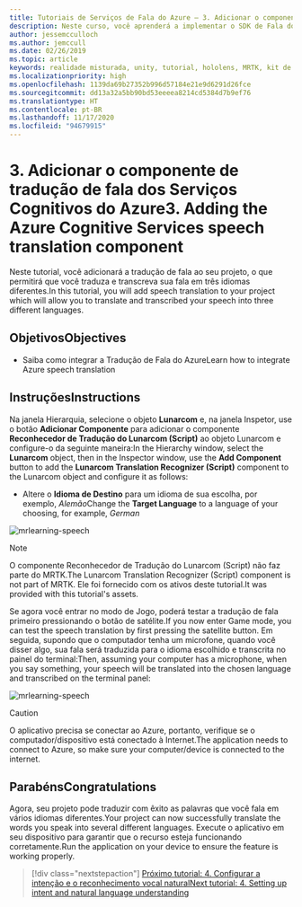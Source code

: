 ```yaml
---
title: Tutoriais de Serviços de Fala do Azure – 3. Adicionar o componente de tradução de fala dos Serviços Cognitivos do Azure
description: Neste curso, você aprenderá a implementar o SDK de Fala do Azure em um aplicativo de realidade misturada.
author: jessemcculloch
ms.author: jemccull
ms.date: 02/26/2019
ms.topic: article
keywords: realidade misturada, unity, tutorial, hololens, MRTK, kit de ferramentas de realidade misturada, UWP, âncoras espaciais do Azure, reconhecimento de fala, Windows 10, tradução de fala
ms.localizationpriority: high
ms.openlocfilehash: 1139da69b27352b996d57184e21e9d6291d26fce
ms.sourcegitcommit: dd13a32a5bb90bd53eeeea8214cd5384d7b9ef76
ms.translationtype: HT
ms.contentlocale: pt-BR
ms.lasthandoff: 11/17/2020
ms.locfileid: "94679915"
---
```

# <a name="3-adding-the-azure-cognitive-services-speech-translation-component"></a><span data-ttu-id="14838-105">3. Adicionar o componente de tradução de fala dos Serviços Cognitivos do Azure</span><span class="sxs-lookup"><span data-stu-id="14838-105">3. Adding the Azure Cognitive Services speech translation component</span></span>

<span data-ttu-id="14838-106">Neste tutorial, você adicionará a tradução de fala ao seu projeto, o que permitirá que você traduza e transcreva sua fala em três idiomas diferentes.</span><span class="sxs-lookup"><span data-stu-id="14838-106">In this tutorial, you will add speech translation to your project which will allow you to translate and transcribed your speech into three different languages.</span></span>

## <a name="objectives"></a><span data-ttu-id="14838-107">Objetivos</span><span class="sxs-lookup"><span data-stu-id="14838-107">Objectives</span></span>

* <span data-ttu-id="14838-108">Saiba como integrar a Tradução de Fala do Azure</span><span class="sxs-lookup"><span data-stu-id="14838-108">Learn how to integrate Azure speech translation</span></span>

## <a name="instructions"></a><span data-ttu-id="14838-109">Instruções</span><span class="sxs-lookup"><span data-stu-id="14838-109">Instructions</span></span>

<span data-ttu-id="14838-110">Na janela Hierarquia, selecione o objeto **Lunarcom** e, na janela Inspetor, use o botão **Adicionar Componente** para adicionar o componente **Reconhecedor de Tradução do Lunarcom (Script)** ao objeto Lunarcom e configure-o da seguinte maneira:</span><span class="sxs-lookup"><span data-stu-id="14838-110">In the Hierarchy window, select the **Lunarcom** object, then in the Inspector window, use the **Add Component** button to add the **Lunarcom Translation Recognizer (Script)** component to the Lunarcom object and configure it as follows:</span></span>

* <span data-ttu-id="14838-111">Altere o **Idioma de Destino** para um idioma de sua escolha, por exemplo, _Alemão_</span><span class="sxs-lookup"><span data-stu-id="14838-111">Change the **Target Language** to a language of your choosing, for example, _German_</span></span>

![mrlearning-speech](images/mrlearning-speech/tutorial3-section1-step1-1.png)

> [!NOTE]
> <span data-ttu-id="14838-113">O componente Reconhecedor de Tradução do Lunarcom (Script) não faz parte do MRTK.</span><span class="sxs-lookup"><span data-stu-id="14838-113">The Lunarcom Translation Recognizer (Script) component is not part of MRTK.</span></span> <span data-ttu-id="14838-114">Ele foi fornecido com os ativos deste tutorial.</span><span class="sxs-lookup"><span data-stu-id="14838-114">It was provided with this tutorial's assets.</span></span>

<span data-ttu-id="14838-115">Se agora você entrar no modo de Jogo, poderá testar a tradução de fala primeiro pressionando o botão de satélite.</span><span class="sxs-lookup"><span data-stu-id="14838-115">If you now enter Game mode, you can test the speech translation by first pressing the satellite button.</span></span> <span data-ttu-id="14838-116">Em seguida, supondo que o computador tenha um microfone, quando você disser algo, sua fala será traduzida para o idioma escolhido e transcrita no painel do terminal:</span><span class="sxs-lookup"><span data-stu-id="14838-116">Then, assuming your computer has a microphone, when you say something, your speech will be translated into the chosen language and transcribed on the terminal panel:</span></span>

![mrlearning-speech](images/mrlearning-speech/tutorial3-section1-step1-2.png)

> [!CAUTION]
> <span data-ttu-id="14838-118">O aplicativo precisa se conectar ao Azure, portanto, verifique se o computador/dispositivo está conectado à Internet.</span><span class="sxs-lookup"><span data-stu-id="14838-118">The application needs to connect to Azure, so make sure your computer/device is connected to the internet.</span></span>

## <a name="congratulations"></a><span data-ttu-id="14838-119">Parabéns</span><span class="sxs-lookup"><span data-stu-id="14838-119">Congratulations</span></span>

<span data-ttu-id="14838-120">Agora, seu projeto pode traduzir com êxito as palavras que você fala em vários idiomas diferentes.</span><span class="sxs-lookup"><span data-stu-id="14838-120">Your project can now successfully translate the words you speak into several different languages.</span></span> <span data-ttu-id="14838-121">Execute o aplicativo em seu dispositivo para garantir que o recurso esteja funcionando corretamente.</span><span class="sxs-lookup"><span data-stu-id="14838-121">Run the application on your device to ensure the feature is working properly.</span></span>

> [!div class="nextstepaction"]
> [<span data-ttu-id="14838-122">Próximo tutorial: 4. Configurar a intenção e o reconhecimento vocal natural</span><span class="sxs-lookup"><span data-stu-id="14838-122">Next tutorial: 4. Setting up intent and natural language understanding</span></span>](mrlearning-speechSDK-ch4.md)
